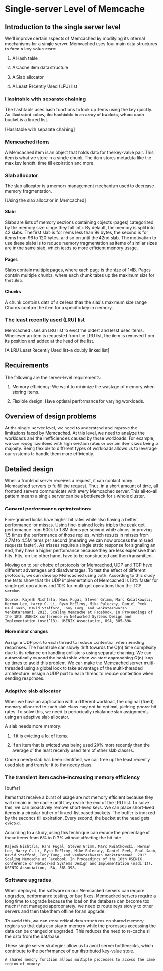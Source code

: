 # Single-server Level of Memcache

## Introduction to the single server level
We'll improve certain aspects of Memcached by modifying its internal mechanisms for a single server. Memcached uses four main data structures to form a key-value store:

1. A Hash table

2. A Cache item data structure

3. A Slab allocator

4. A Least Recently Used (LRU) list

### Hashtable with separate chaining
The hashtable uses hash functions to look up items using the key quickly. As illustrated below, the hashtable is an array of buckets, where each bucket is a linked list.

[Hashtable with separate chaining]

### Memcached items
A Memcached item is an object that holds data for the key-value pair. This item is what we store in a single chunk. The item stores metadata like the max key length, time till expiration and more.


### Slab allocator
The slab allocator is a memory management mechanism used to decrease memory fragmentation.


[Using the slab allocator in Memcached]

#### Slabs
Slabs are lists of memory sections containing objects (pages) categorized by the memory size range they fall into. By default, the memory is split into 42 slabs. The first slab is for items less than 96 bytes, the second is for items from 96 to 120 bytes, and so on until the 42nd slab. The motivation to use these slabs is to reduce memory fragmentation as items of similar sizes are in the same slab, which leads to more efficient memory usage.


#### Pages
Slabs contain multiple pages, where each page is the size of 1MB. Pages contain multiple chunks, where each chunk takes up the maximum size for that slab.


#### Chunks
A chunk contains data of size less than the slab's maximum size range. Chunks contain the item for a specific key in memory.

### The least recently used (LRU) list
Memcached uses an LRU list to evict the oldest and least used items. Whenever an item is requested from the LRU list, the item is removed from its position and added at the head of the list.

[A LRU Least Recently Used list–a doubly linked list]

## Requirements
The following are the server-level requirements:

1. Memory efficiency: We want to minimize the wastage of memory when storing items.

2. Flexible design: Have optimal performance for varying workloads.

## Overview of design problems
At the single-server level, we need to understand and improve the limitations faced by Memcached. At this level, we need to analyze the workloads and the inefficiencies caused by those workloads. For example, we can recognize items with high eviction rates or certain item sizes being a majority. Being flexible to different types of workloads allows us to leverage our systems to handle them more efficiently.


## Detailed design
When a frontend server receives a request, it can contact many Memcached servers to fulfill the request. Thus, in a short amount of time, all frontend servers communicate with every Memcached server. This all-to-all pattern means a single server can be a bottleneck for a whole cluster.

### General performance optimizations
Fine-grained locks have higher hit rates while also having a better performance for misses. Using fine-grained locks triples the peak get performance from 600k to 1.8M items per second while almost improving 1.5 times the performance of those replies, which results in misses from 2.7M to 4.5M items per second (meaning we can now process the missed requests faster). As misses require a single static response for signaling an end, they have a higher performance because they are less expensive than hits. Hits, on the other hand, have to be constructed and then transmitted.

Moving on to our choice of protocols for Memcached, UDP and TCP have different advantages and disadvantages. To test the effect of different protocols, we can develop Memcached using both. According to this study the tests show that the UDP implementation of Memcached is 13% faster for single get operations and 10% for multi-get operations than the TCP version.

```
Source: Rajesh Nishtala, Hans Fugal, Steven Grimm, Marc Kwiatkowski, Herman Lee, Harry C. Li, Ryan McElroy, Mike Paleczny, Daniel Peek, Paul Saab, David Stafford, Tony Tung, and Venkateshwaran Venkataramani. 2013. Scaling Memcache at Facebook. In Proceedings of the 10th USENIX conference on Networked Systems Design and Implementation (nsdi’13). USENIX Association, USA, 385–398.
```

#### More minor changes
Assign a UDP port to each thread to reduce contention when sending responses. The hashtable can slowly drift towards the O(n) time complexity due to its reliance on handling collisions using separate chaining. We can automatically expand the hash table when we start approaching O(n) loop-up times to avoid this problem.
We can make the Memcached server multi-threaded using a global lock to take advantage of the multi-threaded architecture.
Assign a UDP port to each thread to reduce contention when sending responses.

### Adaptive slab allocator
When we have an application with a different workload, the original (fixed) memory allocated to each slab class may not be optimal, yielding poorer hit rates. To solve this, we need to periodically rebalance slab assignments using an adaptive slab allocator.

A slab needs more memory:

1. If it is evicting a lot of items.

2. If an item that is evicted was being used 20% more recently than the average of the least recently used item of other slab classes.

Once a needy slab has been identified, we can free up the least recently used slab and transfer it to the needy class.


### The transient item cache–increasing memory efficiency

[buffer]

Items that receive a burst of usage are not memory efficient because they will remain in the cache until they reach the end of the LRU list. To solve this, we can proactively remove short-lived keys. We can place short-lived items in a circular buffer of linked-list based buckets. The buffer is indexed by the seconds till expiration. Every second, the bucket at the head gets evicted.

According to a study, using this technique can reduce the percentage of these items from 6% to 0.3% without affecting the hit rate.

```
Rajesh Nishtala, Hans Fugal, Steven Grimm, Marc Kwiatkowski, Herman Lee, Harry C. Li, Ryan McElroy, Mike Paleczny, Daniel Peek, Paul Saab, David Stafford, Tony Tung, and Venkateshwaran Venkataramani. 2013. Scaling Memcache at Facebook. In Proceedings of the 10th USENIX conference on Networked Systems Design and Implementation (nsdi’13). USENIX Association, USA, 385–398.
```
### Software upgrades

When deployed, the software on our Memcached servers can require upgrades, performance testing, or bug fixes. Memcached servers require a long time to upgrade because the load on the database can become too much if not managed appropriately. We need to route keys slowly to other servers and then take them offline for an upgrade.

To avoid this, we can store critical data structures on shared memory regions so that data can stay in memory while the processes accessing the data can be changed or upgraded. This reduces the need to re-cache all the data from the database.

These single server strategies allow us to avoid server bottlenecks, which contribute to the performance of our distributed key-value store.

```
A shared memory function allows multiple processes to access the same region of memory.
```
